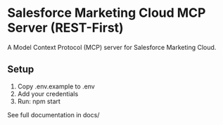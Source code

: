 # Salesforce Marketing Cloud MCP Server (REST-First)

A Model Context Protocol (MCP) server for Salesforce Marketing Cloud.

## Setup
1. Copy .env.example to .env
2. Add your credentials
3. Run: npm start

See full documentation in docs/
